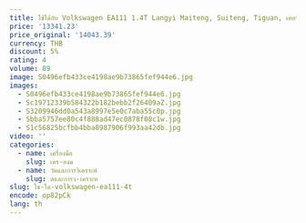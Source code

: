 ```yaml
---
title: ใช้ได้กับ Volkswagen EA111 1.4T Langyi Maiteng, Suiteng, Tiguan, เทอร์โบชาร์จเจอร์ 03C 145702
price: '13341.23'
price_original: '14043.39'
currency: THB
discount: 5%
rating: 4
volume: 89
image: S0496efb433ce4198ae9b73865fef944e6.jpg
images:
  - S0496efb433ce4198ae9b73865fef944e6.jpg
  - Sc19712339b584322b182bebb2f26409aZ.jpg
  - S3209946dd0a543a8997e5e0c7aba55c0p.jpg
  - Sbba5757ee80c4f888ad47ec0878f08c1w.jpg
  - S1c56825bcfbb4bba8987906f993aa42db.jpg
video: ''
categories:
  - name: เครื่องมือ
    slug: เคร-องม
  - name: วัดและการวิเคราะห์
    slug: ดและการว-เคราะห
slug: ใช-ได-volkswagen-ea111-4t
encode: op82pCk
lang: th
---
```

  